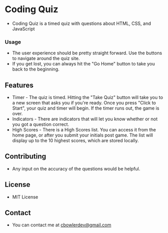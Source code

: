 # Coding Quiz

* Coding Quiz is a timed quiz with questions about HTML, CSS, and JavaScript

### Usage

* The user experience should be pretty straight forward. Use the buttons to navigate around the quiz site.
* If you get lost, you can always hit the "Go Home" button to take you back to the beginning.

## Features

* Timer - The quiz is timed. Hitting the "Take Quiz" button will take you to a new screen that asks you if you're ready. Once you press "Click to Start", your quiz and timer will begin. If the timer runs out, the game is over.
* Indicators - There are indicators that will let you know whether or not you got a question correct.
* High Scores - There is a High Scores list. You can access it from the home page, or after you submit your initials post game. The list will display up to the 10 highest scores, which are stored locally.

## Contributing

* Any input on the accuracy of the questions would be helpful.

## License

* MIT License

## Contact

* You can contact me at cbowlerdev@gmail.com